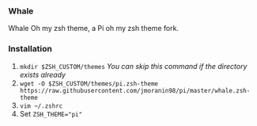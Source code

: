 ### Whale
Whale Oh my zsh theme, a Pi oh my zsh theme fork.

### Installation
1. `mkdir $ZSH_CUSTOM/themes` _You can skip this command if the directory exists already_
2. `wget -O $ZSH_CUSTOM/themes/pi.zsh-theme https://raw.githubusercontent.com/jmoranin98/pi/master/whale.zsh-theme`
3. `vim ~/.zshrc`
4. Set `ZSH_THEME="pi"`
